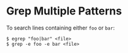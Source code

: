 # Grep Multiple Patterns

To search lines containing either `foo` or `bar`:

```console
$ egrep "foo|bar" <file>
$ grep -e foo -e bar <file>
```
